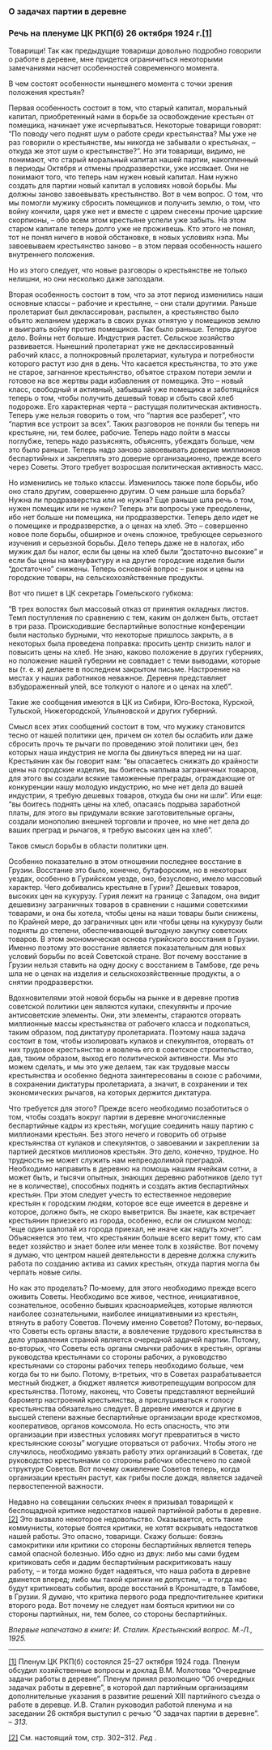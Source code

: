 ### О задачах партии в деревне
### Речь на пленуме ЦК РКП(б) 26 октября 1924 г.[**[1]**](#_ftn1)

Товарищи! Так как предыдущие товарищи довольно подробно говорили о работе в деревне, мне придется ограничиться некоторыми замечаниями насчет особенностей современного момента.

В чем состоят особенности нынешнего момента с точки зрения положения крестьян?

Первая особенность состоит в том, что старый капитал, моральный капитал, приобретенный нами в борьбе за освобождение крестьян от помещика, начинает уже исчерпываться. Некоторые товарищи говорят: “По поводу чего поднят шум о работе среди крестьянства? Мы уже не раз говорили о крестьянстве, мы никогда не забывали о крестьянах, – откуда же этот шум о крестьянстве?”. Но эти товарищи, видимо, не понимают, что старый моральный капитал нашей партии, накопленный в периоды Октября и отмены продразверстки, уже иссякает. Они не понимают того, что теперь нам нужен новый капитал. Нам нужно создать для партии новый капитал в условиях новой борьбы. Мы должны заново завоевывать крестьянство. Вот в чем вопрос. О том, что мы помогли мужику сбросить помещиков и получить землю, о том, что войну кончили, царя уже нет и вместе с царем снесены прочие царские скорпионы, – обо всем этом крестьяне успели уже забыть. На этом старом капитале теперь долго уже не проживешь. Кто этого не понял, тот не понял ничего в новой обстановке, в новых условиях нэпа. Мы завоевываем крестьянство заново – в этом первая особенность нашего внутреннего положения.

Но из этого следует, что новые разговоры о крестьянстве не только нелишни, но они несколько даже запоздали.

Вторая особенность состоит в том, что за этот период изменились наши основные классы – рабочие и крестьяне, – они стали другими. Раньше пролетариат был деклассирован, распылен, а крестьянство было объято желанием удержать в своих руках отнятую у помещиков землю и выиграть войну против помещиков. Так было раньше. Теперь другое дело. Войны нет больше. Индустрия растет. Сельское хозяйство развивается. Нынешний пролетариат уже не деклассированный рабочий класс, а полнокровный пролетариат, культура и потребности которого растут изо дня в день. Что касается крестьянства, то это уже не старое, загнанное крестьянство, объятое страхом потери земли и готовое на все жертвы ради избавления от помещика. Это – новый класс, свободный и активный, забывший уже помещика и заботящийся теперь о том, чтобы получить дешевый товар и сбыть свой хлеб подороже. Его характерная черта – растущая политическая активность. Теперь уже нельзя говорить о том, что “партия все разберет”, что “партия все устроит за всех”. Таких разговоров не поняли бы теперь ни крестьяне, ни, тем более, рабочие. Теперь надо пойти в массы поглубже, теперь надо разъяснять, объяснять, убеждать больше, чем это было раньше. Теперь надо заново завоевывать доверие миллионов беспартийных и закреплять это доверие организационно, прежде всего через Советы. Этого требует возросшая политическая активность масс.

Но изменились не только классы. Изменилось также поле борьбы, ибо оно стало другим, совершенно другим. О чем раньше шла борьба? Нужна ли продразверстка или не нужна? Еще раньше шла речь о том, нужен помещик или не нужен? Теперь эти вопросы уже преодолены, ибо нет больше ни помещика, ни продразверстки. Теперь дело идет не о помещике и продразверстке, а о ценах на хлеб. Это – совершенно новое поле борьбы, обширное и очень сложное, требующее серьезного изучения и серьезной борьбы. Дело теперь даже не в налогах, ибо мужик дал бы налог, если бы цены на хлеб были “достаточно высокие” и если бы цены на мануфактуру и на другие городские изделия были “достаточно” снижены. Теперь основной вопрос – рынок и цены на городские товары, на сельскохозяйственные продукты.

Вот что пишет в ЦК секретарь Гомельского губкома:

“В трех волостях был массовый отказ от принятия окладных листов. Темп поступления по сравнению с тем, каким он должен быть, отстает в три раза. Происходившие беспартийные волостные конференции были настолько бурными, что некоторые пришлось закрыть, а в некоторых была проведена поправка: просить центр снизить налог и повысить цены на хлеб. Не знаю, каково положение в других губерниях, но положение нашей губернии не совпадает с теми выводами, которые вы (т. е. я) делаете в последнем закрытом письме. Настроение на местах у наших работников неважное. Деревня представляет взбудораженный улей, все толкуют о налоге и о ценах на хлеб”.

Такие же сообщения имеются в ЦК из Сибири, Юго‑Востока, Курской, Тульской, Нижегородской, Ульяновской и других губерний.

Смысл всех этих сообщений состоит в том, что мужику становится тесно от нашей политики цен, причем он хотел бы ослабить или даже сбросить прочь те рычаги по проведению этой политики цен, без которых наша индустрия не могла бы двинуться вперед ни на шаг. Крестьянин как бы говорит нам: “вы опасаетесь снижать до крайности цены на городские изделия, вы боитесь наплыва заграничных товаров, для этого вы создали всякие таможенные преграды, ограждающие от конкуренции нашу молодую индустрию, но мне нет дела до вашей индустрии, я требую дешевых товаров, откуда бы они ни шли”. Или еще: “вы боитесь поднять цены на хлеб, опасаясь подрыва заработной платы, для этого вы придумали всякие заготовительные органы, создали монополию внешней торговли и прочее, но мне нет дела до ваших преград и рычагов, я требую высоких цен на хлеб”.

Таков смысл борьбы в области политики цен.

Особенно показательно в этом отношении последнее восстание в Грузии. Восстание это было, конечно, бутафорским, но в некоторых уездах, особенно в Гурийском уезде, оно, безусловно, имело массовый характер. Чего добивались крестьяне в Гурии? Дешевых товаров, высоких цен на кукурузу. Гурия лежит на границе с Западом, она видит дешевизну заграничных товаров в сравнении с нашими советскими товарами, и она бы хотела, чтобы цены на наши товары были снижены, по Крайней мере, до заграничных цен или чтобы цены на кукурузу были подняты до степени, обеспечивающей выгодную закупку советских товаров. В этом экономическая основа гурийского восстания в Грузии. Именно поэтому это восстание является показательным для новых условий борьбы по всей Советской стране. Вот почему восстание в Грузии нельзя ставить на одну доску с восстанием в Тамбове, где речь шла не о ценах на изделия и сельскохозяйственные продукты, а о снятии продразверстки.

Вдохновителями этой новой борьбы на рынке и в деревне против советской политики цен являются кулаки, спекулянты и прочие антисоветские элементы. Они, эти элементы, стараются оторвать миллионные массы крестьянства от рабочего класса и подкопаться, таким образом, под диктатуру пролетариата. Поэтому наша задача состоит в том, чтобы изолировать кулаков и спекулянтов, оторвать от них трудовое крестьянство и вовлечь его в советское строительство, дав, таким образом, выход его политической активности. Мы это можем сделать, и мы это уже делаем, так как трудовые массы крестьянства и особенно беднота заинтересованы в союзе с рабочими, в сохранении диктатуры пролетариата, а значит, в сохранении и тех экономических рычагов, на которых держится диктатура.

Что требуется для этого? Прежде всего необходимо позаботиться о том, чтобы создать вокруг партии в деревне многочисленные беспартийные кадры из крестьян, могущие соединить нашу партию с миллионами крестьян. Без этого нечего и говорить об отрыве крестьянства от кулаков и спекулянтов, о завоевании и закреплении за партией десятков миллионов крестьян. Это дело, конечно, трудное. Но трудность не может служить нам непреодолимой преградой. Необходимо направить в деревню на помощь нашим ячейкам сотни, а может быть, и тысячи опытных, знающих деревню работников (дело тут не в количестве), способных поднять и создать актив беспартийных крестьян. При этом следует учесть то естественное недоверие крестьян к городским людям, которое все еще имеется в деревне и которое, должно быть, не скоро выветрится. Вы знаете, как встречает крестьянин приезжего из города, особенно, если он слишком молод: “еще один шалопай из города приехал, не иначе как надуть хочет”. Объясняется это тем, что крестьянин больше всего верит тому, кто сам ведет хозяйство и знает более или менее толк в хозяйстве. Вот почему я думаю, что центром нашей деятельности в деревне должна служить работа по созданию актива из самих крестьян, откуда партия могла бы черпать новые силы.

Но как это проделать? По‑моему, для этого необходимо прежде всего оживить Советы. Необходимо все живое, честное, инициативное, сознательное, особенно бывших красноармейцев, которые являются наиболее сознательными, наиболее инициативными из крестьян, втянуть в работу Советов. Почему именно Советов? Потому, во‑первых, что Советы есть органы власти, а вовлечение трудового крестьянства в дело управления страной является очередной задачей партии. Потому, во‑вторых, что Советы есть органы смычки рабочих в крестьян, органы руководства крестьянами со стороны рабочих, а руководство крестьянами со стороны рабочих теперь необходимо больше, чем когда бы то ни было. Потому, в‑третьих, что в Советах разрабатывается местный бюджет, а бюджет является животрепещущим вопросом для крестьянства. Потому, наконец, что Советы представляют вернейший барометр настроений крестьянства, а прислушиваться к голосу крестьянства обязательно следует. В деревне имеются и другие в высшей степени важные беспартийные организации вроде кресткомов, кооперативов, органов комсомола. Но есть опасность, что эти организации при известных условиях могут превратиться в чисто крестьянские союзы” могущие оторваться от рабочих. Чтобы этого не случилось, необходимо увязать работу этих организаций в Советах, где руководство крестьянами со стороны рабочих обеспечено по самой структуре Советов. Вот почему оживление Советов теперь, когда организации крестьян растут, как грибы после дождя, является задачей первостепенной важности.

Недавно на совещании сельских ячеек я призывал товарищей к беспощадной критике недостатков нашей партийной работы в деревне.[[2]](#_ftn2) Это вызвало некоторое недовольство. Оказывается, есть такие коммунисты, которые боятся критики, не хотят вскрывать недостатков нашей работы. Это опасно, товарищи. Скажу больше: боязнь самокритики или критики со стороны беспартийных является теперь самой опасной болезнью. Ибо одно из двух: либо мы сами будем критиковать себя и дадим беспартийным раскритиковать нашу работу, – и тогда можно будет надеяться, что наша работа в деревне двинется вперед; либо мы такой критики не допустим, – и тогда нас будут критиковать события, вроде восстаний в Кронштадте, в Тамбове, в Грузии. Я думаю, что критика первого рода предпочтительнее критики второго рода. Вот почему не следует нам бояться критики ни со стороны партийных, ни, тем более, со стороны беспартийных.

_Впервые напечатано в книге: И. Сталин. Крестьянский вопрос. М.‑Л., 1925._

  

---

[[1]](#_ftnref1) Пленум ЦК РКП(б) состоялся 25–27 октября 1924 года. Пленум обсудил хозяйственные вопросы и доклад В.М. Молотова “Очередные задачи работы в деревне”. Пленум принял резолюцию “Об очередных задачах работы в деревне”, в которой дал партийным организациям дополнительные указания в развитие решений XIII партийного съезда о работе в деревце. И.В. Сталин руководил работой пленума и на заседании 26 октября выступил с речью “О задачах партии в деревне”. – _313._

[[2]](#_ftnref2) См. настоящий том, стр. 302–312. _Ред_ .